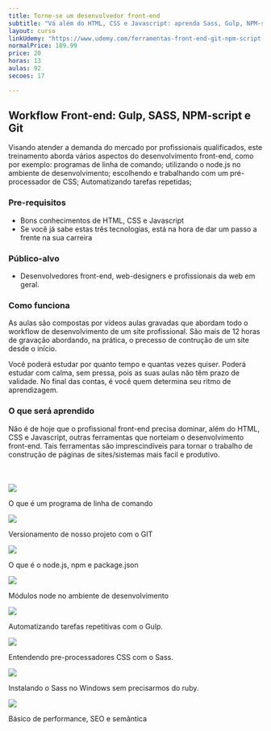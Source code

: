 ```yaml
---
title: Torne-se um desenvolvedor front-end
subtitle: "Vá além do HTML, CSS e Javascript: aprenda Sass, Gulp, NPM-scripts e mais"
layout: curso
linkUdemy: "https://www.udemy.com/ferramentas-front-end-git-npm-script-gulp-e-sass/?couponCode=PROMOSITE20"
normalPrice: 189.99
price: 20
horas: 13
aulas: 92
secoes: 17

---
```

## Workflow Front-end: Gulp, SASS, NPM-script e Git

Visando atender a demanda do mercado por profissionais qualificados, este treinamento aborda vários aspectos do desenvolvimento front-end, como por exemplo: programas de linha de comando; utilizando o node.js no ambiente de desenvolvimento; escolhendo e trabalhando com um pré-processador de CSS; Automatizando tarefas repetidas; 
			
### Pre-requisitos
- Bons conhecimentos de HTML, CSS e Javascript
- Se você já sabe estas três tecnologias, está na hora de dar um passo a frente na sua carreira

### Público-alvo
- Desenvolvedores front-end, web-designers e profissionais da web em geral.

### Como funciona
As aulas são compostas por vídeos aulas gravadas que abordam todo o workflow de desenvolvimento de um site profissional.  São mais de 12 horas de gravação abordando, na prática, o precesso de contrução de um site desde o início.

Você poderá estudar por quanto tempo e quantas vezes quiser. Poderá estudar com calma, sem pressa, pois as suas aulas não têm prazo de validade. No final das contas, é você quem determina seu ritmo de aprendizagem.
<div class="content planoEstudo" id="o-que-sera-aprendido"><div class="container" style="margin-bottom: 130px;"><h3 class="titulo-secao">O que será aprendido</h3><p style="margin-bottom: 50px;">Não é de hoje que o profissional front-end precisa dominar, além do HTML, CSS e Javascript, outras ferramentas que norteiam o desenvolvimento front-end. Tais ferramentas são imprescindíveis para tornar o trabalho de construção de páginas de sites/sistemas mais facil e produtivo.</p><div class="card"><div class="card__imagem"><img src="/img/icos/ico-terminal.svg"></div><div class="card__text"><p>O que é um programa de linha de comando</p></div></div><div class="card"><div class="card__imagem"><img src="/img/icos/ico-git.svg"></div><div class="card__text"><p>Versionamento de nosso projeto com o GIT</p></div></div><div class="card"><div class="card__imagem"><img src="/img/icos/ico-NODE.svg"></div><div class="card__text"><p>O que é o node.js, npm e package.json</p></div></div><div class="card"><div class="card__imagem"><img src="/img/icos/ico-NPM.svg"></div><div class="card__text"><p>Módulos node no ambiente de desenvolvimento</p></div></div><div class="card"><div class="card__imagem"><img src="/img/icos/ico-GULP.svg"></div><div class="card__text"><p>Automatizando tarefas repetitivas com o Gulp.</p></div></div><div class="card"><div class="card__imagem"><img src="/img/icos/ico-SASS.svg"></div><div class="card__text"><p>Entendendo pre-processadores CSS com o Sass.</p></div></div><div class="card"><div class="card__imagem"><img src="/img/icos/ico-SASS-NODE.svg"></div><div class="card__text"><p>Instalando o Sass no Windows sem precisarmos do ruby.</p></div></div><div class="card"><div class="card__imagem"><img src="/img/icos/ico-SEO.svg"></div><div class="card__text"><p>Básico de performance, SEO e semântica</p></div></div></div></div>




